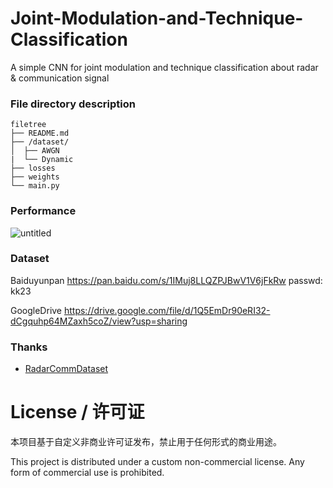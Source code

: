 # Joint-Modulation-and-Technique-Classification
A simple CNN for joint modulation and technique classification about radar & communication signal

### File directory description

```
filetree 
├── README.md
├── /dataset/
│  ├── AWGN
|  └── Dynamic
├── losses
├── weights
└── main.py

```
### Performance
![untitled](https://github.com/BeechburgPieStar/JMTC/assets/107237593/44113e04-aa05-4d40-8610-d0c6b0e5c1ca)


### Dataset
Baiduyunpan https://pan.baidu.com/s/1IMuj8LLQZPJBwV1V6jFkRw   passwd: kk23 

GoogleDrive https://drive.google.com/file/d/1Q5EmDr90eRI32-dCgquhp64MZaxh5coZ/view?usp=sharing

### Thanks

- [RadarCommDataset](https://github.com/ANDROComputationalSolutions/RadarCommDataset)

# License / 许可证

本项目基于自定义非商业许可证发布，禁止用于任何形式的商业用途。

This project is distributed under a custom non-commercial license. Any form of commercial use is prohibited. 
